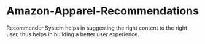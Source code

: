 # Amazon-Apparel-Recommendations  
Recommender System helps in suggesting the right content to the right user, thus helps in building a better user experience.     
